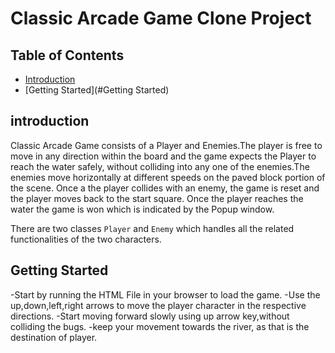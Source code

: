 # Classic Arcade Game Clone Project

## Table of Contents

- [Introduction](#introduction)
- [Getting Started](#Getting Started)

## introduction

Classic Arcade Game consists of a Player and Enemies.The player is free to move in any direction within the board and the game expects the Player to reach the water safely, without colliding into any one of the enemies.The enemies move horizontally at different speeds on the paved block portion of the scene. Once a the player collides with an enemy, the game is reset and the player moves back to the start square. Once the player reaches the water the game is won which is indicated by the Popup window.

There are two classes `Player` and `Enemy` which handles all the related functionalities of the two characters. 

## Getting Started
-Start by running the HTML File in your browser to load the game.
-Use the up,down,left,right arrows to move the player character in the respective directions.
-Start moving forward slowly using up arrow key,without colliding the bugs.
-keep your movement towards the river, as that is the destination of player.

